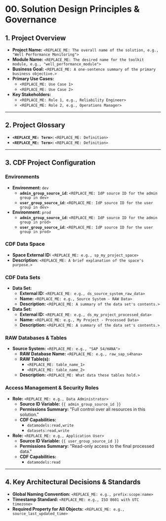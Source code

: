 # 00. Solution Design Principles & Governance
<!--
This document captures the highest-level decisions for the solution.
As the Solution Architect, your goal is to fill in all placeholders.
The AI will use this document to generate the foundational configuration.
-->

## 1. Project Overview

- **Project Name:** `<REPLACE_ME: The overall name of the solution, e.g., "Well Performance Monitoring">`
- **Module Name:** `<REPLACE_ME: The desired name for the toolkit module, e.g., "well_performance_module">`
- **Business Goal:** `<REPLACE_ME: A one-sentence summary of the primary business objective.>`
- **Primary Use Cases:**
  - `<REPLACE_ME: Use Case 1>`
  - `<REPLACE_ME: Use Case 2>`
- **Key Stakeholders:**
  - `<REPLACE_ME: Role 1, e.g., Reliability Engineer>`
  - `<REPLACE_ME: Role 2, e.g., Operations Manager>`

---

## 2. Project Glossary

<!-- Add all key business terms, acronyms, and abbreviations here to ensure clarity. -->
- **`<REPLACE_ME: Term>`:** `<REPLACE_ME: Definition>`
- **`<REPLACE_ME: Term>`:** `<REPLACE_ME: Definition>`

---

## 3. CDF Project Configuration

### Environments

<!--
Define the different environments for your project (e.g., dev, test, prod).
For each environment, provide the source ID for each security group.
A source ID is the unique identifier from your Identity Provider (e.g., an Azure AD group object ID).
The AI will use these to create `config.[env].yaml` files.
-->
- **Environment:** `dev`
  - **`admin_group_source_id`:** `<REPLACE_ME: IdP source ID for the admin group in dev>`
  - **`user_group_source_id`:** `<REPLACE_ME: IdP source ID for the user group in dev>`
- **Environment:** `prod`
  - **`admin_group_source_id`:** `<REPLACE_ME: IdP source ID for the admin group in prod>`
  - **`user_group_source_id`:** `<REPLACE_ME: IdP source ID for the user group in prod>`

### CDF Data Space

<!-- A space is the top-level container for data models in CDF. -->
- **Space External ID:** `<REPLACE_ME: e.g., sp_my_project_space>`
- **Description:** `<REPLACE_ME: A brief explanation of the space's purpose.>`

### CDF Data Sets

<!-- Define each data set required. Data sets group data from a common source. -->
- **Data Set:**
  - **External ID:** `<REPLACE_ME: e.g., ds_source_system_raw_data>`
  - **Name:** `<REPLACE_ME: e.g., Source System - RAW Data>`
  - **Description:** `<REPLACE_ME: A summary of the data set's contents.>`
- **Data Set:**
  - **External ID:** `<REPLACE_ME: e.g., ds_my_project_processed_data>`
  - **Name:** `<REPLACE_ME: e.g., My Project - Processed Data>`
  - **Description:** `<REPLACE_ME: A summary of the data set's contents.>`

### RAW Databases & Tables

<!-- Define each source system that will provide data to CDF RAW. -->
- **Source System:** `<REPLACE_ME: e.g., "SAP S4/HANA">`
  - **RAW Database Name:** `<REPLACE_ME: e.g., raw_sap_s4hana>`
  - **RAW Table(s):**
    - `<REPLACE_ME: table_name_1>`
    - `<REPLACE_ME: table_name_2>`
  - **Description:** `<REPLACE_ME: What data these tables hold.>`

### Access Management & Security Roles

<!-- Define the access roles needed for this solution. -->
- **Role:** `<REPLACE_ME: e.g., Data Administrator>`
  - **Source ID Variable:** `{{ admin_group_source_id }}` <!-- This MUST match a variable in the Environments section -->
  - **Permissions Summary:** "Full control over all resources in this solution."
  - **CDF Capabilities:** <!-- List the required permissions for this role -->
    - `datamodels:read,write`
    - `datasets:read,write`
- **Role:** `<REPLACE_ME: e.g., Application User>`
  - **Source ID Variable:** `{{ user_group_source_id }}` <!-- This MUST match a variable in the Environments section -->
  - **Permissions Summary:** "Read-only access to the final processed data."
  - **CDF Capabilities:** <!-- List the required permissions for this role -->
    - `datamodels:read`

---

## 4. Key Architectural Decisions & Standards

<!-- Document critical technical standards to be enforced by the AI. -->
- **Global Naming Convention:** `<REPLACE_ME: e.g., prefix:scope:name>`
- **Timestamp Standard:** `<REPLACE_ME: e.g., ISO 8601 with UTC timezone>`
- **Required Property for All Objects:** `<REPLACE_ME: e.g., source_last_updated_time>`
